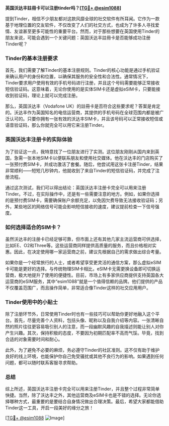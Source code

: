 **英国沃达丰註冊卡可以注册tinder吗？[[TG💪+ @esim1088](https://t.me/s/esim1088)]**

提到Tinder，相信不少朋友都对这款风靡全球的社交软件有所耳闻。它作为一款基于地理位置的交友软件，不仅改变了人们的社交方式，也成为了许多人寻找爱情、友谊甚至更多可能性的重要平台。然而，对于那些想要在英国使用Tinder的朋友来说，可能会遇到一个关键问题：英国沃达丰註冊卡是否能够成功注册Tinder呢？

### Tinder的基本注册要求

首先，我们需要了解Tinder的基本注册规则。Tinder的核心功能是通过手机验证来确认用户的身份和位置，以确保其服务的安全性和合法性。通常情况下，Tinder要求用户使用有效的手机号码进行注册，并且这个号码需要能够正常接收短信验证码。这意味着，无论你使用的是实体SIM卡还是虚拟eSIM卡，只要能接收到验证码，理论上就可以完成注册。

那么，英国沃达丰（Vodafone UK）的註冊卡是否符合这些要求呢？答案是肯定的。沃达丰作为英国知名的电信运营商，其提供的手机号码在全球范围内都是被广泛认可的。只要你拥有一张有效的沃达丰SIM卡，并且该号码可以正常接收短信或语音验证码，那么你就完全可以用它来注册Tinder。

### 英国沃达丰注册卡的实际体验

为了验证这一点，我特意找了一位朋友进行了实测。这位朋友刚刚从国内来到英国，急需一张本地SIM卡以便联系朋友和使用社交媒体。他在沃达丰的门店购买了一张预付费SIM卡，并成功激活了套餐。随后，他尝试用这张卡注册Tinder，结果非常顺利——短短几秒钟内，他就收到了来自Tinder的短信验证码，并完成了注册流程。

通过这次测试，我们可以得出结论：英国沃达丰注册卡完全可以用来注册Tinder。不过，在实际操作中，还是有一些需要注意的地方。例如，如果你选择的是预付费SIM卡，需要确保账户余额充足，以免因欠费导致无法接收验证码；另外，某些地区的网络信号可能会影响短信接收的速度，建议提前检查一下信号强度。

### 如何选择适合的SIM卡？

虽然沃达丰的注册卡已经足够可靠，但市面上还有其他几家主流运营商可供选择，比如EE、O2和Three等。这些运营商同样提供高质量的服务，而且价格相对实惠。因此，在决定使用哪一家运营商之前，建议先根据自己的需求做出综合考量。

如果你是一个经常旅行的人士，或者希望享受更灵活的通信方案，那么虚拟eSIM卡可能是更好的选择。与传统物理SIM卡相比，eSIM卡无需更换设备即可切换运营商，极大地提升了使用的便捷性。目前，市场上有多家供应商提供支持英国各大运营商的eSIM服务，其中“esim1088”就是一个值得信赖的品牌。他们提供的产品不仅覆盖范围广，而且操作简单，非常适合像Tinder这样的社交应用用户。

### Tinder使用中的小贴士

除了注册环节外，日常使用Tinder时也有一些技巧可以帮助你更好地融入这个平台。首先，尽量完善个人资料，包括头像、昵称以及自我介绍等内容。一张清晰自然的照片往往更容易吸引别人的注意，而一段幽默风趣的自我描述则能让别人对你产生兴趣。其次，保持积极的态度，不要因为初期匹配率不高而气馁。毕竟，找到合适的对象需要时间和耐心。

此外，为了避免不必要的麻烦，务必遵守Tinder的社区准则。这不仅有助于维护良好的线上环境，也能保护你自己免受骚扰或其他不良行为的影响。如果遇到任何问题，都可以随时联系客服寻求帮助。

### 总结

综上所述，英国沃达丰注册卡完全可以用来注册Tinder，并且整个过程非常简单快捷。当然，除了沃达丰之外，其他运营商及eSIM卡也是不错的选择。无论你选择哪种方式，最重要的是要结合自身情况做出合理决策。最后，希望大家都能借助Tinder这一工具，开启一段美好的缘分之旅！

[[TG💪+ @esim1088](https://t.me/s/esim1088) ![Image](https://i.postimg.cc/4NQfJmqS/Snipaste-2025-05-13-00-14-12.png)]